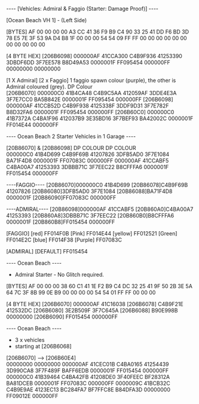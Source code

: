 
---- [Vehicles: Admiral & Faggio (Starter: Damage Proof)] ----

[Ocean Beach VH 1] - (Left Side)

[BYTES]
AF 00 00 00 00 A3 CC 41 36 F9 B9 C4 90 33 25 41 DD F6 BD 3D 78 E5 7E 3F 53 9A D4 B8 1F 00 00 00 54 54 09 FF FF 00 00 00 00 00 00 00 00 00 00 00

[4 BYTE HEX]
[206B6098] 	000000AF 41CCA300 C4B9F936 41253390 3DBDF6DD 3F7EE578 B8D49A53 0000001F FF095454 000000FF 00000000 00000000


[1 X Admiral] [2 x Faggio] 1 faggio spawn colour (purple), the other is Admiral coloured (grey).
																		   DP		Colour   
[206B6070] 	000000C0 41B4CA48 C4B9C5AA 412059AF 3DDE4E3A 3F7E7CC0 BA5B842E 0000001F FF095454 000000FF 
[206B6098] 	000000AF 41CCB52D C4B9F938 4125338F 3DDF9D31 3F7E782F B8D32FA6 0000001F FF095454 000000FF 
[206B60C0] 	000000C0 41B7372A C4BA1F96 412037B9 3E35BD16 3F7BEF93 BA42002C 0000001F FF014E44 000000FF

---- Ocean Beach 2 Starter Vehicles in 1 Garage ----

[20B86070] & [20B86098]											DP		COLOUR																			  DP		  COLOUR		
000000C0 41B4D699 C4B9F69B 41207826 3DFB5AD0 3F7E1084 BA71F4D8 0000001F FF07083C 000000FF 000000AF 41CCABF5 C4BA00A7 41253393 3DBBB71C 3F7EEC22 B8CFFFA6 0000001F FF015454 000000FF

----FAGGIO----
[20B86070]000000C0 41B4D699 
[20B86078]C4B9F69B 41207826 
[20B86080]3DFB5AD0 3F7E1084 
[20B86088]BA71F4D8 0000001F 
[20B86090]FF07083C 000000FF 

----ADMIRAL----
[20B86098]000000AF 41CCABF5 
[20B860A0]C4BA00A7 41253393 
[20B860A8]3DBBB71C 3F7EEC22 
[20B860B0]B8CFFFA6 0000001F 
[20B860B8]FF015454 000000FF

[FAGGIO]
[red]		FF014F0B
[Pink]	 	FF014E44
[yellow] 	FF012521
[Green] 	FF014E2C
[blue] 		FF014F38
[Purple]	FF07083C

[ADMIRAL]
[DEFAULT]	FF015454



---- Ocean Beach ---- 
* Admiral Starter - No Glitch required.

[BYTES]
AF 00 00 00 38 60 C1 41 1E F2 B9 C4 DC 32 25 41 9F 50 2B 3E 5A 64 7C 3F 8B 99 0E B9 00 00 00 00 54 54 01 FF FF 00 00 00

[4 BYTE HEX]
[206B6070] 		000000AF 41C16038 
[206B6078] 		C4B9F21E 412532DC 
[206B6080] 		3E2B509F 3F7C645A 
[206B6088] 		B90E998B 00000000 
[206B6090] 		FF015454 000000FF


---- Ocean Beach ---- 
* 3 x vehicles
* starting at [206B6068]

[206B6070]		--> [206B60E4]	
00000000 00000000 000000AF 41CEC01B C4BA0165 41254439 3D990CA8 3F7F489F BAFF6EDB 0000001F FF015454 000000FF 000000C0 41B39464 C4BA42FB 41208DE0 3F40FEEC BF28312A BA81DCEB 0000001F FF07083C 000000FF 0000009C 41BCB32C C4B9E9AE 4123EC13 BC284FA7 BF7FFC8E B84DFA3D 00000000 FF09012E 000000FF

